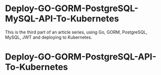 # Deploy-GO-GORM-PostgreSQL-MySQL-API-To-Kubernetes
This is the third part of an article series, using Go, GORM, PostgreSQL, MySQL, JWT and deploying to Kubernetes.
# Deploy-GO-GORM-PostgreSQL-API-To-Kubernetes
